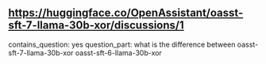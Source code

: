 ## https://huggingface.co/OpenAssistant/oasst-sft-7-llama-30b-xor/discussions/1

contains_question: yes
question_part: what is the difference between oasst-sft-7-llama-30b-xor oasst-sft-6-llama-30b-xor